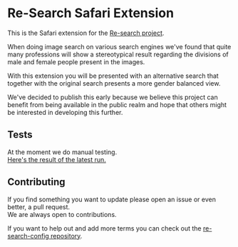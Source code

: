 # Re-Search Safari Extension

This is the Safari extension for the [Re-search project](http://semcon.com/re-search).

When doing image search on various search engines we've found that quite many professions will show a stereotypical result regarding the divisions of male and female people present in the images.

With this extension you will be presented with an alternative search that together with the original search presents a more gender balanced view.

We've decided to publish this early because we believe this project can benefit from being available in the public realm and hope that others might be interested in developing this further.

## Tests
At the moment we do manual testing.  
[Here's the result of the latest run.](TESTS.md)

## Contributing
If you find something you want to update please open an issue or even better, a pull request.   
We are always open to contributions.

If you want to help out and add more terms you can check out the [re-search-config repository](https://github.com/semcon/re-search-config).
